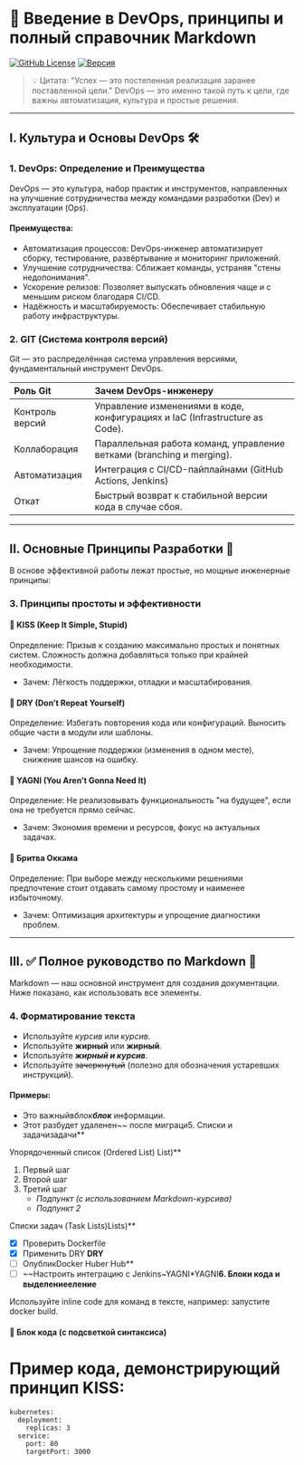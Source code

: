 # 🚀 Введение в DevOps, принципы и полный справочник Markdown

[![GitHub License](https://img.shields.io/badge/License-MIT-blue.svg)](https://opensource.org/licenses/MIT)
[![Версия](https://img.shields.io/badge/Версия-1.0-green.svg)](README.md)

> 💡 Цитата: "Успех — это постепенная реализация заранее поставленной цели."
> DevOps — это именно такой путь к цели, где важны автоматизация, культура и простые решения.

---

## I. Культура и Основы DevOps 🛠️

### 1. DevOps: Определение и Преимущества
DevOps — это культура, набор практик и инструментов, направленных на улучшение сотрудничества между командами разработки (Dev) и эксплуатации (Ops).

#### Преимущества:
- Автоматизация процессов: DevOps-инженер автоматизирует сборку, тестирование, развёртывание и мониторинг приложений.
- Улучшение сотрудничества: Сближает команды, устраняя "стены недопонимания".
- Ускорение релизов: Позволяет выпускать обновления чаще и с меньшим риском благодаря CI/CD.
- Надёжность и масштабируемость: Обеспечивает стабильную работу инфраструктуры.

### 2. GIT (Система контроля версий)
Git — это распределённая система управления версиями, фундаментальный инструмент DevOps.

| Роль Git | Зачем DevOps-инженеру |
| :------- | :-------------------- |
| Контроль версий | Управление изменениями в коде, конфигурациях и IaC (Infrastructure as Code). |
| Коллаборация | Параллельная работа команд, управление ветками (branching и merging). |
| Автоматизация | Интеграция с CI/CD-пайплайнами (GitHub Actions, Jenkins) |
| Откат | Быстрый возврат к стабильной версии кода в случае сбоя. |

---

## II. Основные Принципы Разработки 🧠

В основе эффективной работы лежат простые, но мощные инженерные принципы:

### 3. Принципы простоты и эффективности

#### 🔹 KISS (Keep It Simple, Stupid)
Определение: Призыв к созданию максимально простых и понятных систем. Сложность должна добавляться только при крайней необходимости.
- Зачем: Лёгкость поддержки, отладки и масштабирования.

#### 🔹 DRY (Don’t Repeat Yourself)
Определение: Избегать повторения кода или конфигураций. Выносить общие части в модули или шаблоны.
- Зачем: Упрощение поддержки (изменения в одном месте), снижение шансов на ошибку.

#### 🔹 YAGNI (You Aren’t Gonna Need It)
Определение: Не реализовывать функциональность "на будущее", если она не требуется прямо сейчас.
- Зачем: Экономия времени и ресурсов, фокус на актуальных задачах.

#### 🔹 Бритва Оккама
Определение: При выборе между несколькими решениями предпочтение стоит отдавать самому простому и наименее избыточному.
- Зачем: Оптимизация архитектуры и упрощение диагностики проблем.

---

## III. ✅ Полное руководство по Markdown 📄

Markdown — наш основной инструмент для создания документации. Ниже показано, как использовать все элементы.

### 4. Форматирование текста

- Используйте *курсив* или _курсив_.
- Используйте **жирный** или __жирный__.
- Используйте ***жирный и курсив***.
- Используйте ~~зачеркнутый~~ (полезно для обозначения устаревших инструкций).

#### Примеры:
- Это важныйв*блок**блок*** информации.
- Этот разбудет удаленен~~ после миграци5. Списки и задачизадачи**

Упорядоченный список (Ordered List) List)**
1.  Первый шаг
2.  Второй шаг
3.  Третий шаг
    * *Подпункт (с использованием Markdown-курсива)*
    * *Подпункт 2*

Списки задач (Task Lists)Lists)**
- [x] Проверить Dockerfile
- [x] Применить DRY **DRY**
- [ ] ОпубликDocker Huber Hub**
- [ ] ~~Настроить интеграцию с Jenkins~YAGNI*YAGNI**6. Блоки кода и выделениееление**

Используйте inline code для команд в тексте, например: запустите docker build.

#### 🔹 Блок кода (с подсветкой синтаксиса)

# Пример кода, демонстрирующий принцип KISS:
```
kubernetes:
  deployment:
    replicas: 3
  service:
    port: 80
    targetPort: 3000
```
    
